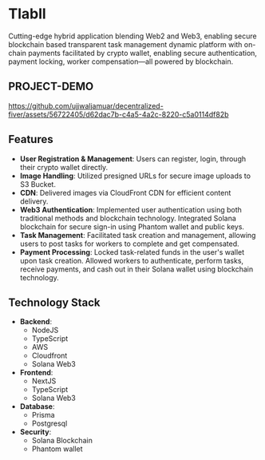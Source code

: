 # Tlabll

Cutting-edge hybrid application blending Web2 and Web3, enabling secure blockchain based transparent task management dynamic platform with on-chain payments facilitated by crypto wallet, enabling secure authentication, payment locking, worker compensation—all powered by blockchain.

## PROJECT-DEMO

https://github.com/ujjwaljamuar/decentralized-fiver/assets/56722405/d62dac7b-c4a5-4a2c-8220-c5a0114df82b

## Features

- **User Registration & Management**: Users can register, login, through their crypto wallet directly.
- **Image Handling**: Utilized presigned URLs for secure image uploads to S3 Bucket.
- **CDN**: Delivered images via CloudFront CDN for efficient content delivery.
- **Web3 Authentication**: Implemented user authentication using both traditional methods and blockchain technology. Integrated Solana blockchain for secure sign-in using Phantom wallet and public keys.
- **Task Management**: Facilitated task creation and management, allowing users to post tasks for workers to complete and get compensated.
- **Payment Processing**: Locked task-related funds in the user's wallet upon task creation. Allowed workers to authenticate, perform tasks, receive payments, and cash out in their Solana wallet using blockchain technology.

## Technology Stack

- **Backend**:
  - NodeJS
  - TypeScript
  - AWS
  - Cloudfront
  - Solana Web3
- **Frontend**:
  - NextJS
  - TypeScript
  - Solana Web3
- **Database**:
  - Prisma
  - Postgresql
- **Security**:
  - Solana Blockchain
  - Phantom wallet
